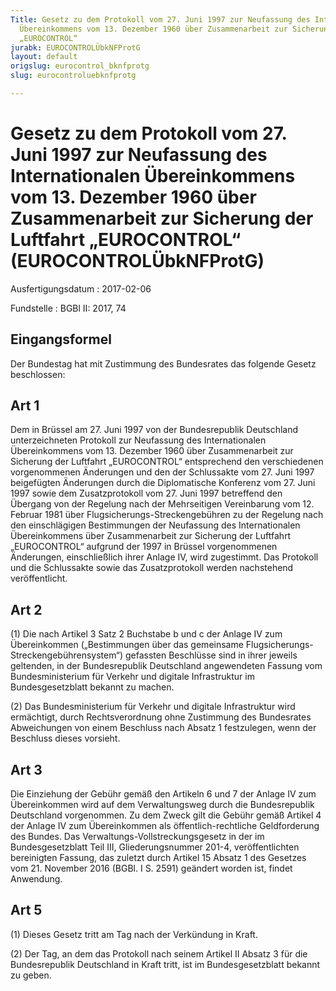 ```yaml
---
Title: Gesetz zu dem Protokoll vom 27. Juni 1997 zur Neufassung des Internationalen
  Übereinkommens vom 13. Dezember 1960 über Zusammenarbeit zur Sicherung der Luftfahrt
  „EUROCONTROL“
jurabk: EUROCONTROLÜbkNFProtG
layout: default
origslug: eurocontrol_bknfprotg
slug: eurocontroluebknfprotg

---
```


# Gesetz zu dem Protokoll vom 27. Juni 1997 zur Neufassung des Internationalen Übereinkommens vom 13. Dezember 1960 über Zusammenarbeit zur Sicherung der Luftfahrt „EUROCONTROL“ (EUROCONTROLÜbkNFProtG)

Ausfertigungsdatum
:   2017-02-06

Fundstelle
:   BGBl II: 2017, 74


## Eingangsformel

Der Bundestag hat mit Zustimmung des Bundesrates das folgende Gesetz beschlossen:


## Art 1

Dem in Brüssel am 27. Juni 1997 von der Bundesrepublik Deutschland unterzeichneten Protokoll zur Neufassung des Internationalen Übereinkommens vom 13. Dezember 1960 über Zusammenarbeit zur Sicherung der Luftfahrt „EUROCONTROL“ entsprechend den verschiedenen vorgenommenen Änderungen und den der Schlussakte vom 27. Juni 1997 beigefügten Änderungen durch die Diplomatische Konferenz vom 27. Juni 1997 sowie dem Zusatzprotokoll vom 27. Juni 1997 betreffend den Übergang von der Regelung nach der Mehrseitigen Vereinbarung vom 12. Februar 1981 über Flugsicherungs-Streckengebühren zu der Regelung nach den einschlägigen Bestimmungen der Neufassung des Internationalen Übereinkommens über Zusammenarbeit zur Sicherung der Luftfahrt „EUROCONTROL“ aufgrund der 1997 in Brüssel vorgenommenen Änderungen, einschließlich ihrer Anlage IV, wird zugestimmt. Das Protokoll und die Schlussakte sowie das Zusatzprotokoll werden nachstehend veröffentlicht.


## Art 2

(1) Die nach Artikel 3 Satz 2 Buchstabe b und c der Anlage IV zum Übereinkommen („Bestimmungen über das gemeinsame Flugsicherungs-Streckengebührensystem“) gefassten Beschlüsse sind in ihrer jeweils geltenden, in der Bundesrepublik Deutschland angewendeten Fassung vom Bundesministerium für Verkehr und digitale Infrastruktur im Bundesgesetzblatt bekannt zu machen.

(2) Das Bundesministerium für Verkehr und digitale Infrastruktur wird ermächtigt, durch Rechtsverordnung ohne Zustimmung des Bundesrates Abweichungen von einem Beschluss nach Absatz 1 festzulegen, wenn der Beschluss dieses vorsieht.


## Art 3

Die Einziehung der Gebühr gemäß den Artikeln 6 und 7 der Anlage IV zum Übereinkommen wird auf dem Verwaltungsweg durch die Bundesrepublik Deutschland vorgenommen. Zu dem Zweck gilt die Gebühr gemäß Artikel 4 der Anlage IV zum Übereinkommen als öffentlich-rechtliche Geldforderung des Bundes. Das Verwaltungs-Vollstreckungsgesetz in der im Bundesgesetzblatt Teil III, Gliederungsnummer 201-4, veröffentlichten bereinigten Fassung, das zuletzt durch Artikel 15 Absatz 1 des Gesetzes vom 21. November 2016 (BGBl. I S. 2591) geändert worden ist, findet Anwendung.


## Art 5

(1) Dieses Gesetz tritt am Tag nach der Verkündung in Kraft.

(2) Der Tag, an dem das Protokoll nach seinem Artikel II Absatz 3 für die Bundesrepublik Deutschland in Kraft tritt, ist im Bundesgesetzblatt bekannt zu geben.

